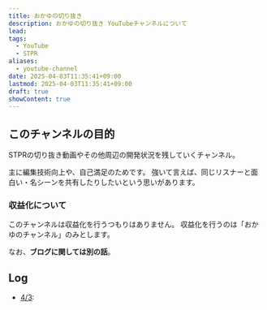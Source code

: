 ```yaml
---
title: おかゆの切り抜き
description: おかゆの切り抜き YouTubeチャンネルについて
lead: 
tags:
  - YouTube
  - STPR
aliases:
  - youtube-channel
date: 2025-04-03T11:35:41+09:00
lastmod: 2025-04-03T11:35:41+09:00
draft: true
showContent: true
---
```

## このチャンネルの目的
STPRの切り抜き動画やその他周辺の開発状況を残していくチャンネル。

主に編集技術向上や、自己満足のためです。
強いて言えば、同じリスナーと面白い・名シーンを共有したりしたいという思いがあります。
### 収益化について
このチャンネルは収益化を行うつもりはありません。
収益化を行うのは「おかゆのチャンネル」のみとします。

なお、**ブログに関しては別の話**。

## Log
- [4/3](../日記/2025-04-03.md): 